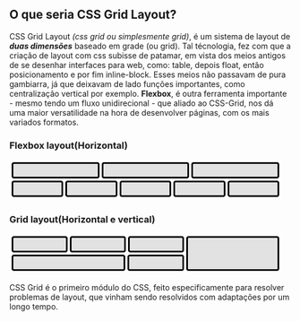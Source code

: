 ## O que seria CSS Grid Layout? ##

CSS Grid Layout _(css grid ou simplesmente grid)_, é um sistema de layout de **_duas dimensões_** baseado em grade (ou grid). Tal técnologia, fez com que a criação de layout com css subisse de patamar, em vista dos meios antigos de se desenhar interfaces para web, como: table, depois float, então posicionamento e por fim inline-block. Esses meios não passavam de pura gambiarra, já que deixavam de lado funções importantes, como centralização vertical por exemplo. **Flexbox**, é outra ferramenta importante - mesmo tendo um fluxo unidirecional - que aliado ao CSS-Grid, nos dá uma maior versatilidade na hora de desenvolver páginas, com os mais variados formatos. 



### Flexbox layout(Horizontal) ###

![flex-layout](img/flex-layout.png)



### Grid layout(Horizontal e vertical) ###

![grid-layout](img/grid-layout.png)



CSS Grid é o primeiro módulo do CSS, feito especificamente para resolver problemas de layout, que vinham sendo resolvidos com adaptações por um longo tempo. 






